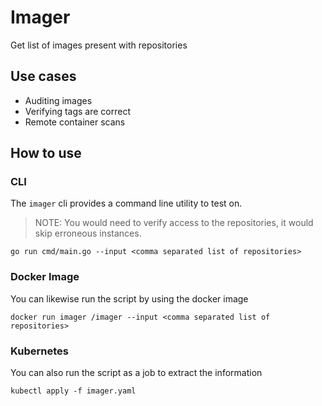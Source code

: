 # Imager

Get list of images present with repositories

## Use cases
 - Auditing images
 - Verifying tags are correct 
 - Remote container scans

## How to use

### CLI
The `imager` cli provides a command line utility to test on.

> NOTE: You would need to verify access to the repositories, it would skip erroneous instances.

```shell script
go run cmd/main.go --input <comma separated list of repositories>
```

### Docker Image
You can likewise run the script by using the docker image

```shell script
docker run imager /imager --input <comma separated list of repositories>
```

### Kubernetes
You can also run the script as a job to extract the information 

```shell script
kubectl apply -f imager.yaml
```
